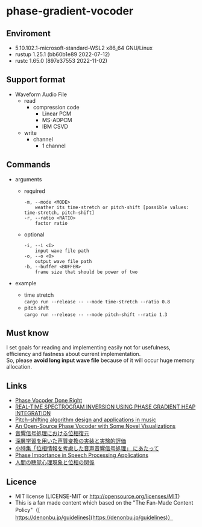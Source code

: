 # phase-gradient-vocoder

## Enviroment
- 5.10.102.1-microsoft-standard-WSL2 x86_64 GNU/Linux
- rustup 1.25.1 (bb60b1e89 2022-07-12)  
- rustc 1.65.0 (897e37553 2022-11-02)

## Support format
- Waveform Audio File
    - read
        - compression code
            - Linear PCM
            - MS-ADPCM
            - IBM CSVD
    - write
        - channel
            - 1 channel

## Commands
- arguments
    - required
        ```
        -m, --mode <MODE>
            weather its time-stretch or pitch-shift [possible values: time-stretch, pitch-shift]
        -r, --ratio <RATIO>
            factor ratio
        ```
    - optional
        ```
        -i, --i <I>
            input wave file path
        -o, --o <O>
            output wave file path
        -b, --buffer <BUFFER>
            frame size that should be power of two
        ```
            
- example  
    - time stretch  
    `cargo run --release -- --mode time-stretch --ratio 0.8`
    - pitch shift  
    `cargo run --release -- --mode pitch-shift --ratio 1.3`

## Must know
I set goals for reading and implementing easily not for usefulness, efficiency and fastness about current implementation.  
So, please **avoid long input wave file** because of it will occur huge memory allocation.

## Links
- [Phase Vocoder Done Right](https://www.eurasip.org/Proceedings/Eusipco/Eusipco2017/papers/1570343436.pdf)
- [REAL-TIME SPECTROGRAM INVERSION USING PHASE GRADIENT HEAP
INTEGRATION](https://ltfat.org/notes/ltfatnote043.pdf)
- [Pitch-shifting algorithm
design and applications in
music](http://kth.diva-portal.org/smash/get/diva2:1381398/FULLTEXT01.pdf)
- [An Open-Source Phase Vocoder with Some
Novel Visualizations](https://music.informatics.indiana.edu/media/students/kyung/kyung_paper.pdf)
- [音響信号処理における位相復元](https://www.jstage.jst.go.jp/article/essfr/15/1/15_25/_pdf/-char/ja)
- [深層学習を用いた声質変換の実装と実験的評価](https://chuo-u.repo.nii.ac.jp/?action=repository_action_common_download&item_id=14844&item_no=1&attribute_id=22&file_no=1)
- [小特集「位相情報を考慮した音声音響信号処理」
にあたって](https://www.jstage.jst.go.jp/article/jasj/75/3/75_125/_pdf)
- [Phase Importance in Speech Processing
Applications](https://www.isca-speech.org/archive_v0/archive_papers/interspeech_2014/i14_1623.pdf)
- [人間の聴覚心理現象と位相の関係](https://www.jstage.jst.go.jp/article/oyama/38/0/38_KJ00004384981/_pdf)

## Licence
- MIT license (LICENSE-MIT or http://opensource.org/licenses/MIT)
- This is a fan made content which based on the "The Fan-Made Content Policy"（[https://denonbu.jp/guidelines](https://denonbu.jp/guidelines)）
